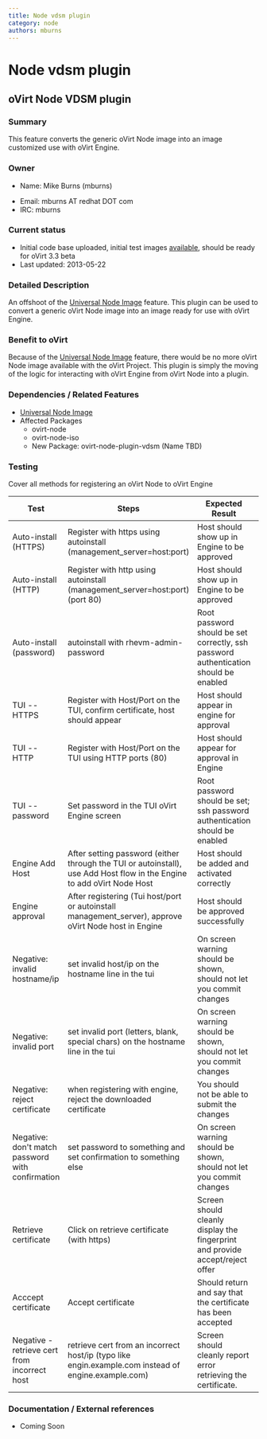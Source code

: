 ```yaml
---
title: Node vdsm plugin
category: node
authors: mburns
---
```


# Node vdsm plugin

## oVirt Node VDSM plugin

### Summary

This feature converts the generic oVirt Node image into an image customized use with oVirt Engine.

### Owner

*   Name: Mike Burns (mburns)

<!-- -->

*   Email: mburns AT redhat DOT com
*   IRC: mburns

### Current status

*   Initial code base uploaded, initial test images [available](http://resources.ovirt.org/releases/node-base/beta/iso/), should be ready for oVirt 3.3 beta
*   Last updated: 2013-05-22

### Detailed Description

An offshoot of the [Universal Node Image](/develop/release-management/features/node/universal-image/) feature. This plugin can be used to convert a generic oVirt Node image into an image ready for use with oVirt Engine.

### Benefit to oVirt

Because of the [Universal Node Image](/develop/release-management/features/node/universal-image/) feature, there would be no more oVirt Node image available with the oVirt Project. This plugin is simply the moving of the logic for interacting with oVirt Engine from oVirt Node into a plugin.

### Dependencies / Related Features

*   [Universal Node Image](/develop/release-management/features/node/universal-image/)
*   Affected Packages
    -   ovirt-node
    -   ovirt-node-iso
    -   New Package: ovirt-node-plugin-vdsm (Name TBD)

### Testing

Cover all methods for registering an oVirt Node to oVirt Engine

| Test                                             | Steps                                                                                                                  | Expected Result                                                                      | Status | Version |
|--------------------------------------------------|------------------------------------------------------------------------------------------------------------------------|--------------------------------------------------------------------------------------|--------|---------|
| Auto-install (HTTPS)                             | Register with https using autoinstall (management_server=host:port)                                                   | Host should show up in Engine to be approved                                         |        |         |
| Auto-install (HTTP)                              | Register with http using autoinstall (management_server=host:port) (port 80)                                          | Host should show up in Engine to be approved                                         |        |         |
| Auto-install (password)                          | autoinstall with rhevm-admin-password                                                                                  | Root password should be set correctly, ssh password authentication should be enabled |        |         |
| TUI -- HTTPS                                     | Register with Host/Port on the TUI, confirm certificate, host should appear                                            | Host should appear in engine for approval                                            |        |         |
| TUI -- HTTP                                      | Register with Host/Port on the TUI using HTTP ports (80)                                                               | Host should appear for approval in Engine                                            |        |         |
| TUI -- password                                  | Set password in the TUI oVirt Engine screen                                                                            | Root password should be set; ssh password authentication should be enabled           |        |         |
| Engine Add Host                                  | After setting password (either through the TUI or autoinstall), use Add Host flow in the Engine to add oVirt Node Host | Host should be added and activated correctly                                         |        |         |
| Engine approval                                  | After registering (Tui host/port or autoinstall management_server), approve oVirt Node host in Engine                 | Host should be approved successfully                                                 |        |         |
| Negative: invalid hostname/ip                    | set invalid host/ip on the hostname line in the tui                                                                    | On screen warning should be shown, should not let you commit changes                 |        |         |
| Negative: invalid port                           | set invalid port (letters, blank, special chars) on the hostname line in the tui                                       | On screen warning should be shown, should not let you commit changes                 |        |         |
| Negative: reject certificate                     | when registering with engine, reject the downloaded certificate                                                        | You should not be able to submit the changes                                         |        |         |
| Negative: don't match password with confirmation | set password to something and set confirmation to something else                                                       | On screen warning should be shown, should not let you commit changes                 |        |         |
| Retrieve certificate                             | Click on retrieve certificate (with https)                                                                             | Screen should cleanly display the fingerprint and provide accept/reject offer        |        |         |
| Acccept certificate                              | Accept certificate                                                                                                     | Should return and say that the certificate has been accepted                         |        |         |
| Negative - retrieve cert from incorrect host     | retrieve cert from an incorrect host/ip (typo like engin.example.com instead of engine.example.com)                    | Screen should cleanly report error retrieving the certificate.                       |        |         |

### Documentation / External references

*   Coming Soon





